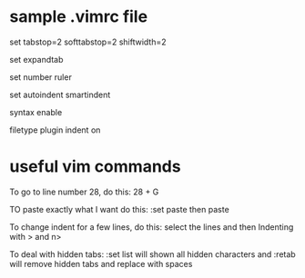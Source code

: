 # sample .vimrc file 
set tabstop=2 softtabstop=2 shiftwidth=2

set expandtab

set number ruler

set autoindent smartindent

syntax enable

filetype plugin indent on


# useful vim commands

To go to line number 28, do this: 28 + G

TO paste exactly what I want do this:   :set paste then paste

To change indent for a few lines, do this:   select the lines and then Indenting with > and n>

To deal with hidden tabs:  :set list will shown all hidden characters  and  :retab will remove hidden tabs and replace with spaces




